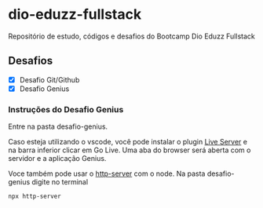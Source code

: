 # dio-eduzz-fullstack

Repositório de estudo, códigos e desafios do Bootcamp Dio Eduzz Fullstack

## Desafios

- [x] Desafio Git/Github
- [x] Desafio Genius

### Instruções do Desafio Genius

Entre na pasta desafio-genius.

Caso esteja utilizando o vscode, você pode instalar o plugin [Live Server](https://marketplace.visualstudio.com/items?itemName=ritwickdey.LiveServer) e na barra inferior clicar em Go Live. Uma aba do browser será aberta com o servidor e a aplicação Genius.

Voce também pode usar o [http-server](https://github.com/http-party/http-server) com o node. Na pasta desafio-genius digite no terminal

    npx http-server
